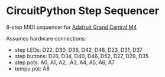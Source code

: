 # CircuitPython Step Sequencer

8-step MIDI sequencer for [Adafruit Grand Central M4](https://www.adafruit.com/product/4084)

Assumes hardware connections:
- step LEDs: D22, D30, D36, D42, D48, D23, D31, D37
- step buttons: D26, D34, D40, D46, D52, D27, D29, D35
- step pots: A0, A1, A2, .A3, A4, A5, A6, A7
- tempo pot: A8
